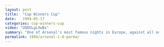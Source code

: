 ```yaml
---
layout: post
title:  "Cup Winners Cup"
date:   1994-05-17
categories: cup-winners-cup
video: "UQDULgLXwBs"
summary: "One of Arsenal's most famous nights in Europe. against all odds Arsenal Beat Parma 1-0 thanks to Alan Smith's  fabulous volley"
permalink: 1994/arsenal-1-0-parma/
---
```

